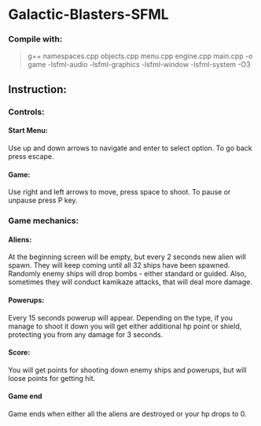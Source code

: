 # Galactic-Blasters-SFML

### Compile with:

> g++ namespaces.cpp objects.cpp menu.cpp engine.cpp main.cpp -o game -lsfml-audio -lsfml-graphics -lsfml-window -lsfml-system -O3

## Instruction:

### Controls:
#### Start Menu:
Use up and down arrows to navigate and enter to select option.
To go back press escape.

#### Game:
Use right and left arrows to move, press space to shoot.
To pause or unpause press P key.

### Game mechanics:
#### Aliens:
At the beginning screen will be empty, but every 2 seconds new alien will spawn. They will keep coming until all 32 ships have been spawned.
Randomly enemy ships will drop bombs - either standard or guided. Also, sometimes they will conduct kamikaze attacks, that will deal more damage.

#### Powerups:
Every 15 seconds powerup will appear. Depending on the type, if you manage to shoot it down you will get either additional hp point or shield, protecting you from any damage for 3 seconds.

#### Score:
You will get points for shooting down enemy ships and powerups, but will loose points for getting hit.

#### Game end
Game ends when either all the aliens are destroyed or your hp drops to 0.
